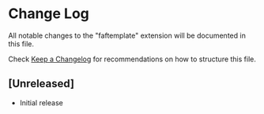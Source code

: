 # Change Log

All notable changes to the "faftemplate" extension will be documented in this file.

Check [Keep a Changelog](http://keepachangelog.com/) for recommendations on how to structure this file.

## [Unreleased]

- Initial release